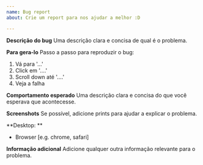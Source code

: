 ```yaml
---
name: Bug report
about: Crie um report para nos ajudar a melhor :D

---
```


**Descrição do bug**
Uma descrição clara e concisa de qual é o problema.

**Para gera-lo**
Passo a passo para reproduzir o bug:
1. Vá para '...'
2. Click em '....'
3. Scroll down até '....'
4. Veja a falha

**Comportamento esperado**
Uma descrição clara e concisa do que você esperava que acontecesse.

**Screenshots**
Se possível, adicione prints para ajudar a explicar o problema.

**Desktop: **
 - Browser [e.g. chrome, safari]

**Informação adicional**
Adicione qualquer outra informação relevante para o problema.
